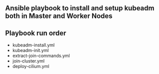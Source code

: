 ## Ansible playbook to install and setup kubeadm both in Master and Worker Nodes

## Playbook run order

- kubeadm-install.yml
- kubeadm-init.yml
- extract-join-commands.yml
- join-cluster.yml
- deploy-cilium.yml